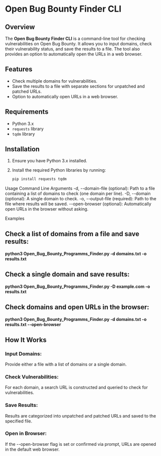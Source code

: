 # Open Bug Bounty Finder CLI

## Overview

The **Open Bug Bounty Finder CLI** is a command-line tool for checking vulnerabilities on Open Bug Bounty. It allows you to input domains, check their vulnerability status, and save the results to a file. The tool also provides an option to automatically open the URLs in a web browser.

## Features

- Check multiple domains for vulnerabilities.
- Save the results to a file with separate sections for unpatched and patched URLs.
- Option to automatically open URLs in a web browser.

## Requirements

- Python 3.x
- `requests` library
- `tqdm` library

## Installation

1. Ensure you have Python 3.x installed.
2. Install the required Python libraries by running:

   ```bash
   pip install requests tqdm

Usage
Command Line Arguments
-d, --domain-file (optional): Path to a file containing a list of domains to check (one domain per line).
-D, --domain (optional): A single domain to check.
-o, --output-file (required): Path to the file where results will be saved.
--open-browser (optional): Automatically open URLs in the browser without asking.

Examples
## Check a list of domains from a file and save results:
#### python3 Open_Bug_Bounty_Programms_Finder.py -d domains.txt -o results.txt

## Check a single domain and save results:
#### python3 Open_Bug_Bounty_Programms_Finder.py -D example.com -o results.txt

## Check domains and open URLs in the browser:
#### python3 Open_Bug_Bounty_Programms_Finder.py -d domains.txt -o results.txt --open-browser

## How It Works

### Input Domains:
Provide either a file with a list of domains or a single domain.

### Check Vulnerabilities:
For each domain, a search URL is constructed and queried to check for vulnerabilities.

### Save Results:
Results are categorized into unpatched and patched URLs and saved to the specified file.

### Open in Browser:
If the --open-browser flag is set or confirmed via prompt, URLs are opened in the default web browser.
